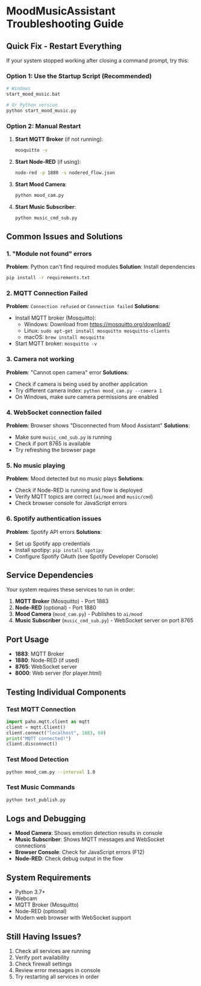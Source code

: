 # MoodMusicAssistant Troubleshooting Guide

## Quick Fix - Restart Everything

If your system stopped working after closing a command prompt, try this:

### Option 1: Use the Startup Script (Recommended)
```bash
# Windows
start_mood_music.bat

# Or Python version
python start_mood_music.py
```

### Option 2: Manual Restart
1. **Start MQTT Broker** (if not running):
   ```bash
   mosquitto -v
   ```

2. **Start Node-RED** (if using):
   ```bash
   node-red -p 1880 -s nodered_flow.json
   ```

3. **Start Mood Camera**:
   ```bash
   python mood_cam.py
   ```

4. **Start Music Subscriber**:
   ```bash
   python music_cmd_sub.py
   ```

## Common Issues and Solutions

### 1. "Module not found" errors
**Problem**: Python can't find required modules
**Solution**: Install dependencies
```bash
pip install -r requirements.txt
```

### 2. MQTT Connection Failed
**Problem**: `Connection refused` or `Connection failed`
**Solutions**:
- Install MQTT broker (Mosquitto):
  - Windows: Download from https://mosquitto.org/download/
  - Linux: `sudo apt-get install mosquitto mosquitto-clients`
  - macOS: `brew install mosquitto`
- Start MQTT broker: `mosquitto -v`

### 3. Camera not working
**Problem**: "Cannot open camera" error
**Solutions**:
- Check if camera is being used by another application
- Try different camera index: `python mood_cam.py --camera 1`
- On Windows, make sure camera permissions are enabled

### 4. WebSocket connection failed
**Problem**: Browser shows "Disconnected from Mood Assistant"
**Solutions**:
- Make sure `music_cmd_sub.py` is running
- Check if port 8765 is available
- Try refreshing the browser page

### 5. No music playing
**Problem**: Mood detected but no music plays
**Solutions**:
- Check if Node-RED is running and flow is deployed
- Verify MQTT topics are correct (`ai/mood` and `music/cmd`)
- Check browser console for JavaScript errors

### 6. Spotify authentication issues
**Problem**: Spotify API errors
**Solutions**:
- Set up Spotify app credentials
- Install spotipy: `pip install spotipy`
- Configure Spotify OAuth (see Spotify Developer Console)

## Service Dependencies

Your system requires these services to run in order:

1. **MQTT Broker** (Mosquitto) - Port 1883
2. **Node-RED** (optional) - Port 1880
3. **Mood Camera** (`mood_cam.py`) - Publishes to `ai/mood`
4. **Music Subscriber** (`music_cmd_sub.py`) - WebSocket server on port 8765

## Port Usage

- **1883**: MQTT Broker
- **1880**: Node-RED (if used)
- **8765**: WebSocket server
- **8000**: Web server (for player.html)

## Testing Individual Components

### Test MQTT Connection
```python
import paho.mqtt.client as mqtt
client = mqtt.Client()
client.connect("localhost", 1883, 60)
print("MQTT connected!")
client.disconnect()
```

### Test Mood Detection
```bash
python mood_cam.py --interval 1.0
```

### Test Music Commands
```bash
python test_publish.py
```

## Logs and Debugging

- **Mood Camera**: Shows emotion detection results in console
- **Music Subscriber**: Shows MQTT messages and WebSocket connections
- **Browser Console**: Check for JavaScript errors (F12)
- **Node-RED**: Check debug output in the flow

## System Requirements

- Python 3.7+
- Webcam
- MQTT Broker (Mosquitto)
- Node-RED (optional)
- Modern web browser with WebSocket support

## Still Having Issues?

1. Check all services are running
2. Verify port availability
3. Check firewall settings
4. Review error messages in console
5. Try restarting all services in order
